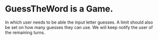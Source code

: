# GuessTheWord is a Game.
In which user needs to be able the input letter guesses.
A limit should also be set on how many guesses they can use.
We wiil keep notify the user of the remaining turns.
